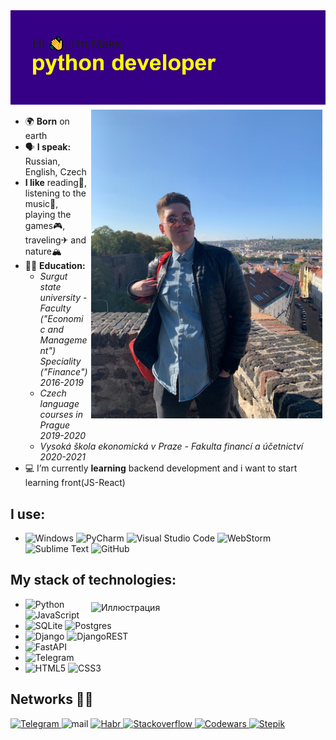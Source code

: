<img src="https://raw.githubusercontent.com/xodiumx/xodiumx/main/header.png" alt="альтернативный текст">

<div class="container">
<img src="https://raw.githubusercontent.com/xodiumx/xodiumx/main/photo.JPG" width="370" alt="Иллюстрация" align="right" vspace="5" hspace="5">
</div>

* 🌍 **Born** on earth
* 🗣 **I speak:** Russian, English, Czech
* **I like** reading📖, listening to the music🎵, playing the games🎮, traveling✈ and nature🏔
* 👨‍🎓 **Education:**
    + *Surgut state university - Faculty ("Economic and Management") Speciality ("Finance") 2016-2019*
    + *Czech language courses in Prague 2019-2020*
    + *Vysoká škola ekonomická v Praze - Fakulta financí a účetnictví 2020-2021*
* 💻 I’m currently **learning** backend development and i want to start learning front(JS-React)
    
## I use:
- ![Windows](https://img.shields.io/badge/Windows_10-0078D6?style=for-the-badge&logo=windows&logoColor=white) ![PyCharm](https://img.shields.io/badge/pycharm-143?style=for-the-badge&logo=pycharm&logoColor=white&color=black) ![Visual Studio Code](https://img.shields.io/badge/Visual%20Studio%20Code-0078d7.svg?style=for-the-badge&logo=visual-studio-code&logoColor=white) ![WebStorm](https://img.shields.io/badge/webstorm-143?style=for-the-badge&logo=webstorm&logoColor=white&color=black) ![Sublime Text](https://img.shields.io/badge/sublime_text-%23575757.svg?style=for-the-badge&logo=sublime-text&logoColor=important) ![GitHub](https://img.shields.io/badge/github-%23121011.svg?style=for-the-badge&logo=github&logoColor=white)

## My stack of technologies:

<div class="container">
    <img src="https://github-readme-stats-9x3a.vercel.app/api/top-langs/?username=xodiumx&layout=compact&theme=radical" width="370" alt="Иллюстрация" align="right" vspace="5" hspace="5">
</div>

  - ![Python](https://img.shields.io/badge/python-3670A0?style=for-the-badge&logo=python&logoColor=ffdd54) ![JavaScript](https://img.shields.io/badge/javascript-%23323330.svg?style=for-the-badge&logo=javascript&logoColor=%23F7DF1E)
  - ![SQLite](https://img.shields.io/badge/sqlite-%2307405e.svg?style=for-the-badge&logo=sqlite&logoColor=white) ![Postgres](https://img.shields.io/badge/postgresql-%23316192.svg?style=for-the-badge&logo=postgresql&logoColor=white)
  - ![Django](https://img.shields.io/badge/django-%23092E20.svg?style=for-the-badge&logo=django&logoColor=white) ![DjangoREST](https://img.shields.io/badge/DJANGO-REST-ff1709?style=for-the-badge&logo=django&logoColor=white&color=ff1709&labelColor=gray)
  - ![FastAPI](https://img.shields.io/badge/FastAPI-005571?style=for-the-badge&logo=fastapi)
  - ![Telegram](https://img.shields.io/badge/Telegram(bots)-2CA5E0?style=for-the-badge&logo=telegram&logoColor=white)
  - ![HTML5](https://img.shields.io/badge/html5-%23E34F26.svg?style=for-the-badge&logo=html5&logoColor=white) ![CSS3](https://img.shields.io/badge/css3-%231572B6.svg?style=for-the-badge&logo=css3&logoColor=white)

## Networks 👨‍💻

<div id="badges">
  <a href="https://t.me/maxalxeev">
    <img src="https://img.shields.io/badge/Telegram-2CA5E0?style=for-the-badge&logo=telegram&logoColor=white" alt="Telegram"/>
  </a>
  <img src="https://img.shields.io/badge/am.xlexeev@gmail.com-D14836?style=for-the-badge&logo=gmail&logoColor=white" alt="mail"/>
  <a href="https://career.habr.com/oxdium">
    <img src="https://img.shields.io/badge/HABR-%23039BE5.svg?style=for-the-badge&logo=Signal&logoColor=white" alt="Habr"/>
  </a>
  <a href="https://ru.stackoverflow.com/users/516938/maksim-alekseev">
    <img src="https://img.shields.io/badge/-Stackoverflow-FE7A16?style=for-the-badge&logo=stack-overflow&logoColor=white" alt="Stackoverflow"/>
  </a>
  <a href="https://www.codewars.com/users/oxdium">
    <img src="https://img.shields.io/badge/Codewars-B1361E?style=for-the-badge&logo=codewars&logoColor=grey" alt="Codewars"/>
  </a>
  <a href="https://stepik.org/users/526482364">
    <img src="https://img.shields.io/badge/Stepik-%23039BE5.svg?style=for-the-badge" alt="Stepik"/>
  </a>
</div>
